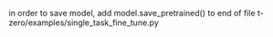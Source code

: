 in order to save model, add model.save_pretrained(<save directory>) to end of file t-zero/examples/single_task_fine_tune.py
